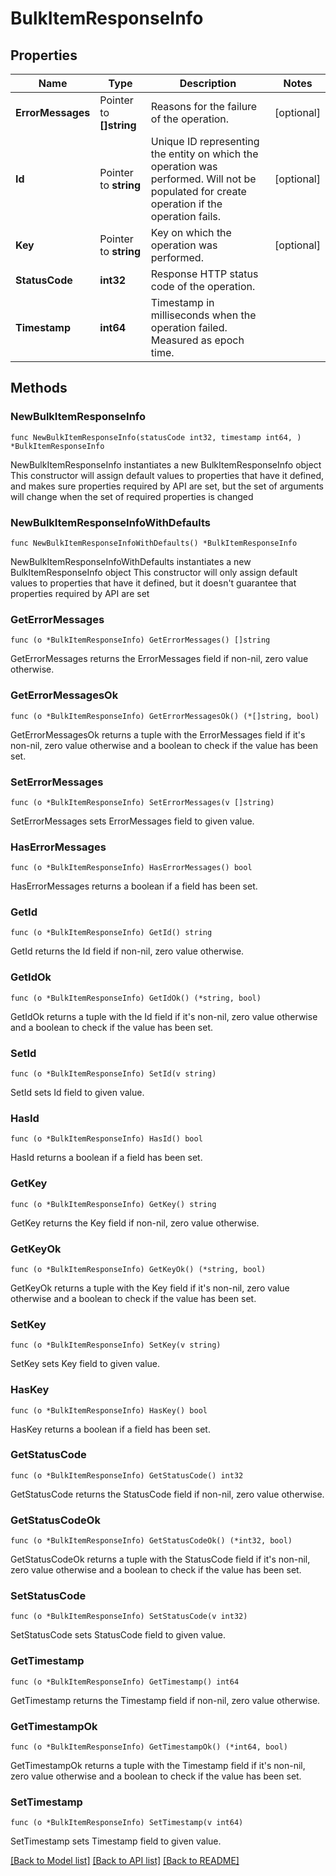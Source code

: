 # BulkItemResponseInfo

## Properties

Name | Type | Description | Notes
------------ | ------------- | ------------- | -------------
**ErrorMessages** | Pointer to **[]string** | Reasons for the failure of the operation. | [optional] 
**Id** | Pointer to **string** | Unique ID representing the entity on which the operation was performed. Will not be populated for create operation if the operation fails. | [optional] 
**Key** | Pointer to **string** | Key on which the operation was performed. | [optional] 
**StatusCode** | **int32** | Response HTTP status code of the operation. | 
**Timestamp** | **int64** | Timestamp in milliseconds when the operation failed. Measured as epoch time. | 

## Methods

### NewBulkItemResponseInfo

`func NewBulkItemResponseInfo(statusCode int32, timestamp int64, ) *BulkItemResponseInfo`

NewBulkItemResponseInfo instantiates a new BulkItemResponseInfo object
This constructor will assign default values to properties that have it defined,
and makes sure properties required by API are set, but the set of arguments
will change when the set of required properties is changed

### NewBulkItemResponseInfoWithDefaults

`func NewBulkItemResponseInfoWithDefaults() *BulkItemResponseInfo`

NewBulkItemResponseInfoWithDefaults instantiates a new BulkItemResponseInfo object
This constructor will only assign default values to properties that have it defined,
but it doesn't guarantee that properties required by API are set

### GetErrorMessages

`func (o *BulkItemResponseInfo) GetErrorMessages() []string`

GetErrorMessages returns the ErrorMessages field if non-nil, zero value otherwise.

### GetErrorMessagesOk

`func (o *BulkItemResponseInfo) GetErrorMessagesOk() (*[]string, bool)`

GetErrorMessagesOk returns a tuple with the ErrorMessages field if it's non-nil, zero value otherwise
and a boolean to check if the value has been set.

### SetErrorMessages

`func (o *BulkItemResponseInfo) SetErrorMessages(v []string)`

SetErrorMessages sets ErrorMessages field to given value.

### HasErrorMessages

`func (o *BulkItemResponseInfo) HasErrorMessages() bool`

HasErrorMessages returns a boolean if a field has been set.

### GetId

`func (o *BulkItemResponseInfo) GetId() string`

GetId returns the Id field if non-nil, zero value otherwise.

### GetIdOk

`func (o *BulkItemResponseInfo) GetIdOk() (*string, bool)`

GetIdOk returns a tuple with the Id field if it's non-nil, zero value otherwise
and a boolean to check if the value has been set.

### SetId

`func (o *BulkItemResponseInfo) SetId(v string)`

SetId sets Id field to given value.

### HasId

`func (o *BulkItemResponseInfo) HasId() bool`

HasId returns a boolean if a field has been set.

### GetKey

`func (o *BulkItemResponseInfo) GetKey() string`

GetKey returns the Key field if non-nil, zero value otherwise.

### GetKeyOk

`func (o *BulkItemResponseInfo) GetKeyOk() (*string, bool)`

GetKeyOk returns a tuple with the Key field if it's non-nil, zero value otherwise
and a boolean to check if the value has been set.

### SetKey

`func (o *BulkItemResponseInfo) SetKey(v string)`

SetKey sets Key field to given value.

### HasKey

`func (o *BulkItemResponseInfo) HasKey() bool`

HasKey returns a boolean if a field has been set.

### GetStatusCode

`func (o *BulkItemResponseInfo) GetStatusCode() int32`

GetStatusCode returns the StatusCode field if non-nil, zero value otherwise.

### GetStatusCodeOk

`func (o *BulkItemResponseInfo) GetStatusCodeOk() (*int32, bool)`

GetStatusCodeOk returns a tuple with the StatusCode field if it's non-nil, zero value otherwise
and a boolean to check if the value has been set.

### SetStatusCode

`func (o *BulkItemResponseInfo) SetStatusCode(v int32)`

SetStatusCode sets StatusCode field to given value.


### GetTimestamp

`func (o *BulkItemResponseInfo) GetTimestamp() int64`

GetTimestamp returns the Timestamp field if non-nil, zero value otherwise.

### GetTimestampOk

`func (o *BulkItemResponseInfo) GetTimestampOk() (*int64, bool)`

GetTimestampOk returns a tuple with the Timestamp field if it's non-nil, zero value otherwise
and a boolean to check if the value has been set.

### SetTimestamp

`func (o *BulkItemResponseInfo) SetTimestamp(v int64)`

SetTimestamp sets Timestamp field to given value.



[[Back to Model list]](../README.md#documentation-for-models) [[Back to API list]](../README.md#documentation-for-api-endpoints) [[Back to README]](../README.md)


